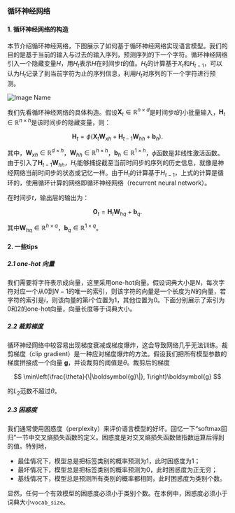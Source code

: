 ### 循环神经网络

#### 1. 循环神经网络的构造

本节介绍循环神经网络，下图展示了如何基于循环神经网络实现语言模型。我们的目的是基于当前的输入与过去的输入序列，预测序列的下一个字符。循环神经网络引入一个隐藏变量$H$，用$H_{t}$表示$H$在时间步$t$的值。$H_{t}$的计算基于$X_{t}$和$H_{t-1}$，可以认为$H_{t}$记录了到当前字符为止的序列信息，利用$H_{t}$对序列的下一个字符进行预测。

![Image Name](https://cdn.kesci.com/upload/image/q5jkm0v44i.png?imageView2/0/w/640/h/640)


我们先看循环神经网络的具体构造。假设$\boldsymbol{X}_t \in \mathbb{R}^{n \times d}$是时间步$t$的小批量输入，$\boldsymbol{H}_t  \in \mathbb{R}^{n \times h}$是该时间步的隐藏变量，则：


$$
\boldsymbol{H}_t = \phi(\boldsymbol{X}_t \boldsymbol{W}_{xh} + \boldsymbol{H}_{t-1} \boldsymbol{W}_{hh}  + \boldsymbol{b}_h).
$$


其中，$\boldsymbol{W}_{xh} \in \mathbb{R}^{d \times h}$，$\boldsymbol{W}_{hh} \in \mathbb{R}^{h \times h}$，$\boldsymbol{b}_{h} \in \mathbb{R}^{1 \times h}$，$\phi$函数是非线性激活函数。由于引入了$\boldsymbol{H}_{t-1} \boldsymbol{W}_{hh}$，$H_{t}$能够捕捉截至当前时间步的序列的历史信息，就像是神经网络当前时间步的状态或记忆一样。由于$H_{t}$的计算基于$H_{t-1}$，上式的计算是循环的，使用循环计算的网络即循环神经网络（recurrent neural network）。

在时间步$t$，输出层的输出为：


$$
\boldsymbol{O}_t = \boldsymbol{H}_t \boldsymbol{W}_{hq} + \boldsymbol{b}_q.
$$


其中$\boldsymbol{W}_{hq} \in \mathbb{R}^{h \times q}$，$\boldsymbol{b}_q \in \mathbb{R}^{1 \times q}$。

#### 2. 一些tips

##### 2.1 one-hot 向量

我们需要将字符表示成向量，这里采用one-hot向量。假设词典大小是$N$，每次字符对应一个从$0$到$N-1$的唯一的索引，则该字符的向量是一个长度为$N$的向量，若字符的索引是$i$，则该向量的第$i$个位置为$1$，其他位置为$0$。下面分别展示了索引为0和2的one-hot向量，向量长度等于词典大小。

##### 2.2 裁剪梯度

循环神经网络中较容易出现梯度衰减或梯度爆炸，这会导致网络几乎无法训练。裁剪梯度（clip gradient）是一种应对梯度爆炸的方法。假设我们把所有模型参数的梯度拼接成一个向量 $\boldsymbol{g}$，并设裁剪的阈值是$\theta$。裁剪后的梯度


$$
 \min\left(\frac{\theta}{\|\boldsymbol{g}\|}, 1\right)\boldsymbol{g}
$$


的$L_2$范数不超过$\theta$。

##### 2.3 困惑度

我们通常使用困惑度（perplexity）来评价语言模型的好坏。回忆一下“softmax回归”一节中交叉熵损失函数的定义。困惑度是对交叉熵损失函数做指数运算后得到的值。特别地，

* 最佳情况下，模型总是把标签类别的概率预测为1，此时困惑度为1；
* 最坏情况下，模型总是把标签类别的概率预测为0，此时困惑度为正无穷；
* 基线情况下，模型总是预测所有类别的概率都相同，此时困惑度为类别个数。

显然，任何一个有效模型的困惑度必须小于类别个数。在本例中，困惑度必须小于词典大小`vocab_size`。